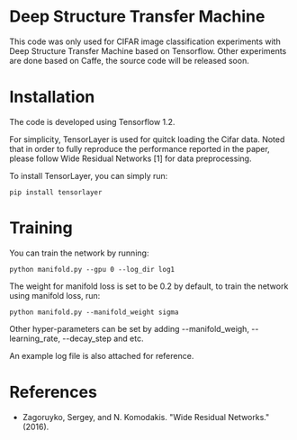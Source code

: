 Deep Structure Transfer Machine
=============

This code was only used for CIFAR image classification experiments with Deep Structure Transfer Machine based on Tensorflow. Other experiments are done based on Caffe, the source code will be released soon.


# Installation

The code is developed using Tensorflow 1.2.

For simplicity, TensorLayer is used for quitck loading the Cifar data. Noted that in order to fully reproduce the performance reported in the paper, please follow Wide Residual Networks [1] for data preprocessing.

To install TensorLayer, you can simply run:

```
pip install tensorlayer
```

# Training

You can train the network by running:

```
python manifold.py --gpu 0 --log_dir log1
```
The weight for manifold loss is set to be 0.2 by default, to train the network using manifold loss, run:

```
python manifold.py --manifold_weight sigma
```
Other hyper-parameters can be set by adding  --manifold_weigh, --learning_rate, --decay_step and etc.

An example log file is also attached for reference.

# References
- Zagoruyko, Sergey, and N. Komodakis. "Wide Residual Networks." (2016).

